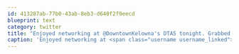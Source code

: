 ```yaml
---
id: 413287ab-77b0-43ab-8eb3-d640f2f9eecd
blueprint: text
category: twitter
title: "Enjoyed networking at @DowntownKelowna's DTA5 tonight. Grabbed some photos for @SNAPOkanagan too."
caption: 'Enjoyed networking at <span class="username username_linked">@<a href="https://twitter.com/DowntownKelowna" title="Downtown Kelowna">DowntownKelowna</a></span>''s DTA5 tonight. Grabbed some photos for @SNAPOkanagan too.'
---
```

